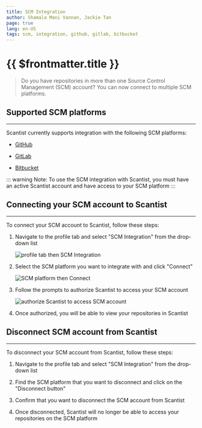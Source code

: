 ```yaml
---
title: SCM Integration
author: Shamala Mani Vannan, Jackie Tan
page: true
lang: en-US
tags: scm, integration, github, gitlab, bitbucket
---
```

<ClientOnly>

# {{ $frontmatter.title }}

>Do you have repositories in more than one Source Control Management (SCM) account? You can now connect to multiple SCM platforms.

## Supported SCM platforms

<hr class="thick" />

Scantist currently supports integration with the following SCM platforms:

- [GitHub](https://github.com)

- [GitLab](https://gitlab.com)

- [Bitbucket](https://bitbucket.org)

::: warning Note:
To use the SCM integration with Scantist, you must have an active Scantist account and have access to your SCM platform
:::

## Connecting your SCM account to Scantist

<hr class="thick" />

To connect your SCM account to Scantist, follow these steps:

1. Navigate to the profile tab and select "SCM Integration" from the drop-down list

    ![profile tab then SCM Integration](/images/Get-Started-with-Scantist/SCM-Integration-1.png)

2. Select the SCM platform you want to integrate with and click "Connect"

    ![SCM platform then Connect](/images/Get-Started-with-Scantist/SCM-Integration-2.png)

3. Follow the prompts to authorize Scantist to access your SCM account

    ![authorize Scantist to access SCM account](/images/Get-Started-with-Scantist/SCM-Integration-3.png)

4. Once authorized, you will be able to view your repositories in Scantist

## Disconnect SCM account from Scantist

<hr class="thick" />

To disconnect your SCM account from Scantist, follow these steps:

1. Navigate to the profile tab and select "SCM Integration" from the drop-down list

2. Find the SCM platform that you want to disconnect and click on the "Disconnect button"

3. Confirm that you want to disconnect the SCM account from Scantist

4. Once disconnected, Scantist will no longer be able to access your repositories on the SCM platform

</ClientOnly>
